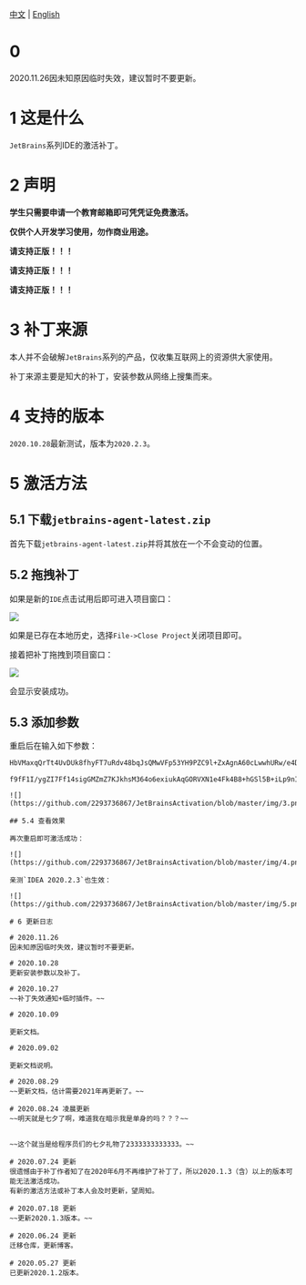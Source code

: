 [中文](https://github.com/2293736867/JetBrainsActivation) | [English](https://github.com/2293736867/JetBrainsActivation/blob/master/README_en.md)

# 0 
2020.11.26因未知原因临时失效，建议暂时不要更新。

# 1 这是什么

`JetBrains`系列IDE的激活补丁。

# 2 声明

**学生只需要申请一个教育邮箱即可凭凭证免费激活。**

**仅供个人开发学习使用，勿作商业用途。**

**请支持正版！！！**

**请支持正版！！！**

**请支持正版！！！**

# 3 补丁来源

本人并不会破解`JetBrains`系列的产品，仅收集互联网上的资源供大家使用。

补丁来源主要是知大的补丁，安装参数从网络上搜集而来。

# 4 支持的版本

`2020.10.28`最新测试，版本为`2020.2.3`。

# 5 激活方法

## 5.1 下载`jetbrains-agent-latest.zip`

首先下载`jetbrains-agent-latest.zip`并将其放在一个不会变动的位置。

## 5.2 拖拽补丁

如果是新的`IDE`点击试用后即可进入项目窗口：

![](https://github.com/2293736867/JetBrainsActivation/blob/master/img/1.png)

如果是已存在本地历史，选择`File->Close Project`关闭项目即可。

接着把补丁拖拽到项目窗口：

![](https://github.com/2293736867/JetBrainsActivation/blob/master/img/2.png)

会显示安装成功。

## 5.3 添加参数
重启后在输入如下参数：

```bash
HbVMaxqQrTt4UvDUk8fhyFT7uRdv48bqJsQMwVFp53YH9PZC9l+ZxAgnA60cLwwhURw/e4DcZZtle4tQzur4yWRk35qghES4JLFlmKty/UNiYh6RZyXeCNPTCvIqxT9HR2YKqQT93be6AfLTcbJwPSLO201g+HbMbg6+aK1MUJI
```
```11.26
f9fF1I/ygZI7Ff14sigGMZmZ7KJkhsM364o6exiukAqGORVXN1e4Fk4B8+hGSl5B+iLp9nIA2pSNhNGlxnDgSV3xC85CGVvWY9SWa+ECeWhJZ1+hitDPCNw5lKaRBnxIKhAfQ3aJl4S5WmrOkfKoIuz3UXVoX7hZGxofqQtzfuc

![](https://github.com/2293736867/JetBrainsActivation/blob/master/img/3.png)

## 5.4 查看效果

再次重启即可激活成功：

![](https://github.com/2293736867/JetBrainsActivation/blob/master/img/4.png)

亲测`IDEA 2020.2.3`也生效：

![](https://github.com/2293736867/JetBrainsActivation/blob/master/img/5.png)

# 6 更新日志

# 2020.11.26
因未知原因临时失效，建议暂时不要更新。

# 2020.10.28
更新安装参数以及补丁。

# 2020.10.27
~~补丁失效通知+临时插件。~~

# 2020.10.09

更新文档。

# 2020.09.02

更新文档说明。

# 2020.08.29
~~更新文档，估计需要2021年再更新了。~~

# 2020.08.24 凌晨更新
~~明天就是七夕了啊，难道我在暗示我是单身的吗？？？~~


~~这个就当是给程序员们的七夕礼物了2333333333333。~~

# 2020.07.24 更新
很遗憾由于补丁作者知了在2020年6月不再维护了补丁了，所以2020.1.3（含）以上的版本可能无法激活成功。
有新的激活方法或补丁本人会及时更新，望周知。

# 2020.07.18 更新
~~更新2020.1.3版本。~~

# 2020.06.24 更新
迁移仓库，更新博客。

# 2020.05.27 更新
已更新2020.1.2版本。


